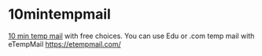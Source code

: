 # 10mintempmail
<a href="https://etempmail.com/">10 min temp mail</a> with free choices. You can use Edu or .com temp mail with eTempMail
https://etempmail.com/
